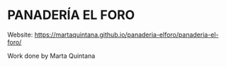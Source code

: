 # PANADERÍA EL FORO

Website: https://martaquintana.github.io/panaderia-elforo/panaderia-el-foro/

Work done by Marta Quintana 
